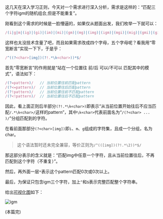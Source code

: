 这几天在深入学习正则，今天对一个需求进行深入分析，需求是这样的：“匹配三个字符igm的随机组合,但是不能重复”。

刚看到这个需求的时候是一脸懵逼的，如果仅从题面出发，我们枚举一下就可以：

```javascript
/(i|g|m|(ig)|(gi)|(im)|(mi)|(gm)|(mg)|(img)|(igm)|(mgi)|(mig)|(gmi)|(gim))?$/
```

这样也太没技术含量了吧，而且如果需求改成四个字母，五个字母呢？看我用“零宽断言”实现一下下，于是乎：

```javascript
/^((?<char>[img])(?!.*\k<char>))*$/
```

首先“零宽断言”的作用就是“站在一个位置往 前/后 可以/不可以 匹配其中的模式”，语法如下：

```javascript
/(?=pattern)/	// 当前位置往前匹配pattern
/(?<=pattern)/	// 当前位置往后匹配pattern
/(?!pattern)/	// 当前位置往前不匹配pattern
/(?<!pattern)/ 	// 当前位置往后不匹配pattern
```

因此，看上面正则后半部分`(?!.*\k<char>)`即表示“从当前位置开始往后不应当匹配`/.*\k<char>/`这样的pattern”，其中`\k<char>`代表前面名为“`/(?<char> ... )/`”分组匹配到的字符。

在看前面那部分`(?<char>[img])`即`i`、`m`、`g`组成的字符集，且成一个分组，名为char。

> 这个语法暂时还未完全兼容，等价正则为`/^(([img])(?!.*\2))*$/`

那这部分表示的含义就是：“匹配img中任意一个字符，且从当前位置往后，不再匹配到这个字符（不重复）”。

然后，再外面一层`*`表示这个pattern匹配0次或0次以上。

最后，为保证只包含igm三个字符，加上`^`和`$`表示完整匹配整个字符串。

给出[可视化图](https://regexper.com/#%2F%5E%28%28%5Bimg%5D%29%28%3F!.*%5C2%29%29*%24%2F)如下：

![igm](http://pazgkbbu5.bkt.clouddn.com/image.jpg)

(本篇完)